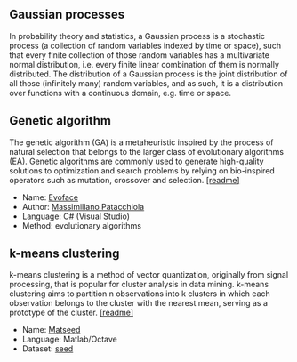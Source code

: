 

Gaussian processes
------------------

In probability theory and statistics, a Gaussian process is a stochastic process (a collection of random variables indexed by time or space), such that every finite collection of those random variables has a multivariate normal distribution, i.e. every finite linear combination of them is normally distributed. The distribution of a Gaussian process is the joint distribution of all those (infinitely many) random variables, and as such, it is a distribution over functions with a continuous domain, e.g. time or space.

Genetic algorithm
------------------

The genetic algorithm (GA) is a metaheuristic inspired by the process of natural selection that belongs to the larger class of evolutionary algorithms (EA). Genetic algorithms are commonly used to generate high-quality solutions to optimization and search problems by relying on bio-inspired operators such as mutation, crossover and selection. [[readme]](./genetic-algorithm/)

- Name: [Evoface](https://github.com/mpatacchiola/evoface)
- Author: [Massimiliano Patacchiola](http://mpatacchiola.github.io)
- Language: C# (Visual Studio)
- Method: evolutionary algorithms

k-means clustering
-------------------

k-means clustering is a method of vector quantization, originally from signal processing, that is popular for cluster analysis in data mining. k-means clustering aims to partition n observations into k clusters in which each observation belongs to the cluster with the nearest mean, serving as a prototype of the cluster. [[readme]](./k-means-clustering/)

- Name: [Matseed](./k-means-clustering/matseed)
- Language: Matlab/Octave
- Dataset: [seed](http://archive.ics.uci.edu/ml/datasets/seeds)



